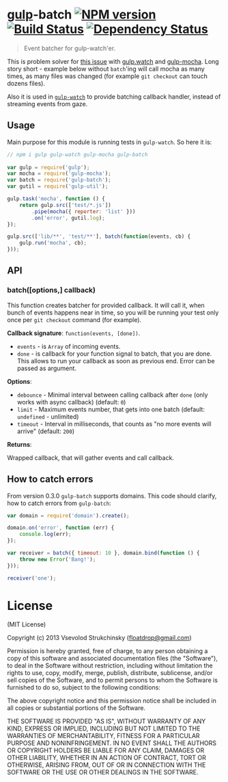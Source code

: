 # [gulp](https://github.com/gulpjs/gulp)-batch [![NPM version][npm-image]][npm-url] [![Build Status][travis-image]][travis-url] [![Dependency Status][depstat-image]][depstat-url]
> Event batcher for gulp-watch'er.

This is problem solver for [this issue](https://github.com/gulpjs/gulp/issues/80) with [gulp.watch](https://github.com/gulpjs/gulp#gulpwatchglob-cb) and [gulp-mocha](https://github.com/sindresorhus/gulp-mocha).
Long story short - example below without `batch`'ing will call mocha as many times, as many files was changed (for example `git checkout` can touch dozens files).

Also it is used in [`gulp-watch`](https://github.com/floatdrop/gulp-watch) to provide batching callback handler, instead of streaming events from gaze.

## Usage

Main purpose for this module is running tests in `gulp-watch`. So here it is:

```js
// npm i gulp gulp-watch gulp-mocha gulp-batch
 
var gulp = require('gulp');
var mocha = require('gulp-mocha');
var batch = require('gulp-batch');
var gutil = require('gulp-util');

gulp.task('mocha', function () {
    return gulp.src(['test/*.js'])
        .pipe(mocha({ reporter: 'list' }))
        .on('error', gutil.log);
});

gulp.src(['lib/**', 'test/**'], batch(function(events, cb) {
    gulp.run('mocha', cb);
}));
```

## API

### batch([options,] callback)

This function creates batcher for provided callback.
It will call it, when bunch of events happens near in time, so you will
be running your test only once per `git checkout` command (for example).

__Callback signature__: `function(events, [done])`.

 * `events` - is `Array` of incoming events.
 * `done` - is callback for your function signal to batch, that you are done. This allows to run your callback as soon as previous end. Error can be passed as argument.

__Options__:

 * `debounce` - Minimal interval between calling callback after `done` (only works with async callback) (default: `0`)
 * `limit` - Maximum events number, that gets into one batch (default: `undefined` - unlimited)
 * `timeout` - Interval in milliseconds, that counts as "no more events will arrive" (default: `200`)

__Returns__:

Wrapped callback, that will gather events and call callback.

## How to catch errors

From version 0.3.0 `gulp-batch` supports domains. This code should clarify, how to catch errors from `gulp-batch`:

```js
var domain = require('domain').create();

domain.on('error', function (err) {
    console.log(err);
});

var receiver = batch({ timeout: 10 }, domain.bind(function () {
    throw new Error('Bang!');
}));

receiver('one');
```

# License

(MIT License)

Copyright (c) 2013 Vsevolod Strukchinsky (floatdrop@gmail.com)

Permission is hereby granted, free of charge, to any person obtaining a copy of this software and associated documentation files (the "Software"), to deal in the Software without restriction, including without limitation the rights to use, copy, modify, merge, publish, distribute, sublicense, and/or sell copies of the Software, and to permit persons to whom the Software is furnished to do so, subject to the following conditions:

The above copyright notice and this permission notice shall be included in all copies or substantial portions of the Software.

THE SOFTWARE IS PROVIDED "AS IS", WITHOUT WARRANTY OF ANY KIND, EXPRESS OR IMPLIED, INCLUDING BUT NOT LIMITED TO THE WARRANTIES OF MERCHANTABILITY, FITNESS FOR A PARTICULAR PURPOSE AND NONINFRINGEMENT. IN NO EVENT SHALL THE AUTHORS OR COPYRIGHT HOLDERS BE LIABLE FOR ANY CLAIM, DAMAGES OR OTHER LIABILITY, WHETHER IN AN ACTION OF CONTRACT, TORT OR OTHERWISE, ARISING FROM, OUT OF OR IN CONNECTION WITH THE SOFTWARE OR THE USE OR OTHER DEALINGS IN THE SOFTWARE.

[npm-url]: https://npmjs.org/package/gulp-batch
[npm-image]: https://badge.fury.io/js/gulp-batch.png

[travis-url]: http://travis-ci.org/floatdrop/gulp-batch
[travis-image]: https://travis-ci.org/floatdrop/gulp-batch.png?branch=master

[depstat-url]: https://david-dm.org/floatdrop/gulp-batch
[depstat-image]: https://david-dm.org/floatdrop/gulp-batch.png
